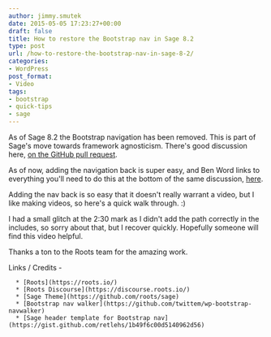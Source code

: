 ```yaml
---
author: jimmy.smutek
date: 2015-05-05 17:23:27+00:00
draft: false
title: How to restore the Bootstrap nav in Sage 8.2
type: post
url: /how-to-restore-the-bootstrap-nav-in-sage-8-2/
categories:
- WordPress
post_format:
- Video
tags:
- bootstrap
- quick-tips
- sage
---
```


As of Sage 8.2 the Bootstrap navigation has been removed. This is part of Sage's move towards framework agnosticism. There's good discussion here, [on the GitHub pull request](https://github.com/roots/sage/pull/1427).

As of now, adding the navigation back is super easy, and Ben Word links to everything you'll need to do this at the bottom of the same discussion, [here](https://github.com/roots/sage/pull/1427#issuecomment-97305637).

Adding the nav back is so easy that it doesn't really warrant a video, but I like making videos, so here's a quick walk through. :)

I had a small glitch at the 2:30 mark as I didn't add the path correctly in the includes, so sorry about that, but I recover quickly. Hopefully someone will find this video helpful.

Thanks a ton to the Roots team for the amazing work.

Links / Credits -



	  * [Roots](https://roots.io/)
	  * [Roots Discourse](https://discourse.roots.io/)
	  * [Sage Theme](https://github.com/roots/sage)
	  * [Bootstrap nav walker](https://github.com/twittem/wp-bootstrap-navwalker)
	  * [Sage header template for Bootstrap nav](https://gist.github.com/retlehs/1b49f6c00d5140962d56)

